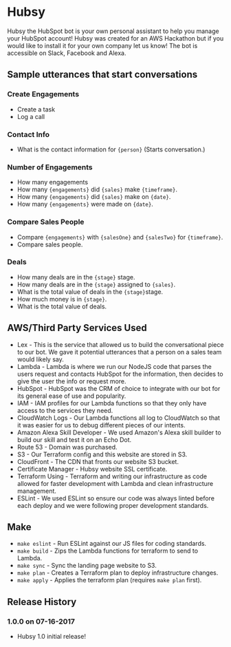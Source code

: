 # Hubsy

Hubsy the HubSpot bot is your own personal assistant to help you manage your HubSpot account! Hubsy was created for an AWS Hackathon but if you would like to install it for your own company let us know! The bot is accessible on Slack, Facebook and Alexa.

## Sample utterances that start conversations

### Create Engagements
* Create a task
* Log a call

### Contact Info
* What is the contact information for `{person}` (Starts conversation.)

### Number of Engagements
* How many engagements
* How many `{engagements}` did `{sales}` make `{timeframe}`.
* How many `{engagements}` did `{sales}` make on `{date}`.
* How many `{engagements}` were made on `{date}`.

### Compare Sales People
* Compare `{engagements}` with `{salesOne}` and `{salesTwo}` for `{timeframe}`.
* Compare sales people.

### Deals
* How many deals are in the `{stage}` stage.
* How many deals are in the `{stage}` assigned to `{sales}`.
* What is the total value of deals in the `{stage}​` stage.
* How much money is in `{stage}​`.
* What is the total value of deals.

## AWS/Third Party Services Used
* Lex - This is the service that allowed us to build the conversational piece to our bot. We gave it potential utterances that a person on a sales team would likely say.
* Lambda - Lambda is where we run our NodeJS code that parses the users request and contacts HubSpot for the information, then decides to give the user the info or request more.
* HubSpot - HubSpot was the CRM of choice to integrate with our bot for its general ease of use and popularity.
* IAM - IAM profiles for our Lambda functions so that they only have access to the services they need.
* CloudWatch Logs - Our Lambda functions all log to CloudWatch so that it was easier for us to debug different pieces of our intents.
* Amazon Alexa Skill Developer - We used Amazon's Alexa skill builder to build our skill and test it on an Echo Dot.
* Route 53 - Domain was purchased.
* S3 - Our Terraform config and this website are stored in S3.
* CloudFront - The CDN that fronts our website S3 bucket.
* Certificate Manager - Hubsy website SSL certificate.
* Terraform Using - Terraform and writing our infrastructure as code allowed for faster development with Lambda and clean infrastructure management.
* ESLint - We used ESLint so ensure our code was always linted before each deploy and we were following proper development standards.

## Make

* `make eslint` - Run ESLint against our JS files for coding standards.
* `make build`  - Zips the Lambda functions for terraform to send to Lambda.
* `make sync`   - Sync the landing page website to S3.
* `make plan`   - Creates a Terraform plan to deploy infrastructure changes.
* `make apply`  - Applies the terraform plan (requires `make plan` first).

## Release History

### 1.0.0 on 07-16-2017

* Hubsy 1.0 initial release!
